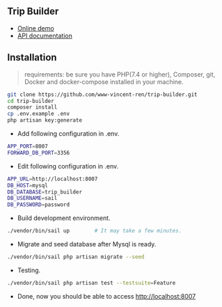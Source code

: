 ## Trip Builder

- [Online demo](https://trip-builder.learn-naturally.com)
- [API documentation](https://trip-builder.learn-naturally.com/docs)


## Installation

> requirements: be sure you have PHP(7.4 or higher), Composer, git, Docker and docker-compose installed in your machine.

```bash
git clone https://github.com/www-vincent-ren/trip-builder.git
cd trip-builder
composer install
cp .env.example .env
php artisan key:generate
```
* Add following configuration in .env. 
```bash
APP_PORT=8007
FORWARD_DB_PORT=3356
```

* Edit following configuration in .env.
```bash
APP_URL=http://localhost:8007
DB_HOST=mysql
DB_DATABASE=trip_builder
DB_USERNAME=sail
DB_PASSWORD=password
```

* Build development environment.
```bash
./vendor/bin/sail up 		# It may take a few minutes.
```

* Migrate and seed database after Mysql is ready.
```bash
./vendor/bin/sail php artisan migrate --seed
```

* Testing.
```bash
./vendor/bin/sail php artisan test --testsuite=Feature
```

* Done, now you should be able to access [http://localhost:8007](http://localhost:8007)
